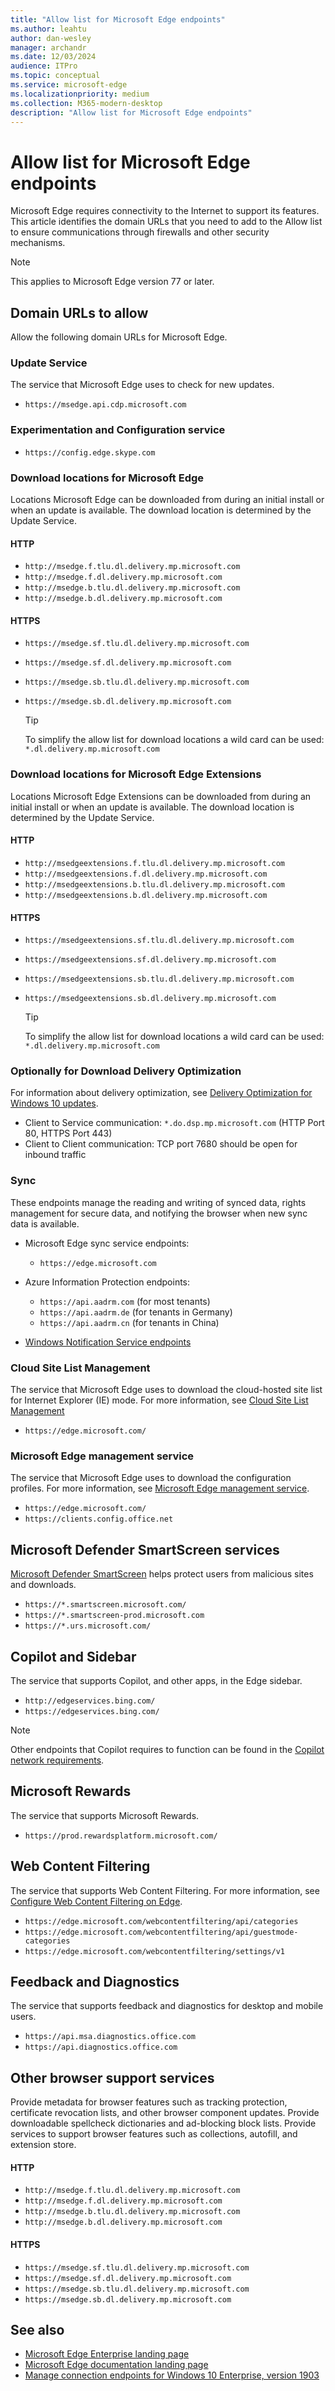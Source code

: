```yaml
---
title: "Allow list for Microsoft Edge endpoints"
ms.author: leahtu
author: dan-wesley
manager: archandr
ms.date: 12/03/2024
audience: ITPro
ms.topic: conceptual
ms.service: microsoft-edge
ms.localizationpriority: medium
ms.collection: M365-modern-desktop
description: "Allow list for Microsoft Edge endpoints"
---
```


# Allow list for Microsoft Edge endpoints

Microsoft Edge requires connectivity to the Internet to support its features. This article identifies the domain URLs that you need to add to the Allow list to ensure communications through firewalls and other security mechanisms.

> [!NOTE]
> This applies  to Microsoft Edge version 77 or later.

## Domain URLs to allow

Allow the following domain URLs for Microsoft Edge.

### Update Service

The service that Microsoft Edge uses to check for new updates.

- `https://msedge.api.cdp.microsoft.com`

### Experimentation and Configuration service

- `https://config.edge.skype.com`

### Download locations for Microsoft Edge

Locations Microsoft Edge can be downloaded from during an initial install or when an update is available. The download location is determined by the Update Service.

#### HTTP

- `http://msedge.f.tlu.dl.delivery.mp.microsoft.com`
- `http://msedge.f.dl.delivery.mp.microsoft.com`
- `http://msedge.b.tlu.dl.delivery.mp.microsoft.com`
- `http://msedge.b.dl.delivery.mp.microsoft.com`

#### HTTPS

- `https://msedge.sf.tlu.dl.delivery.mp.microsoft.com`
- `https://msedge.sf.dl.delivery.mp.microsoft.com`
- `https://msedge.sb.tlu.dl.delivery.mp.microsoft.com`
- `https://msedge.sb.dl.delivery.mp.microsoft.com`

  > [!TIP]
  > To simplify the allow list for download locations a wild card can be used: `*.dl.delivery.mp.microsoft.com`

### Download locations for Microsoft Edge Extensions

Locations Microsoft Edge Extensions can be downloaded from during an initial install or when an update is available. The download location is determined by the Update Service.

#### HTTP

- `http://msedgeextensions.f.tlu.dl.delivery.mp.microsoft.com`
- `http://msedgeextensions.f.dl.delivery.mp.microsoft.com`
- `http://msedgeextensions.b.tlu.dl.delivery.mp.microsoft.com`
- `http://msedgeextensions.b.dl.delivery.mp.microsoft.com`

#### HTTPS

- `https://msedgeextensions.sf.tlu.dl.delivery.mp.microsoft.com`
- `https://msedgeextensions.sf.dl.delivery.mp.microsoft.com`
- `https://msedgeextensions.sb.tlu.dl.delivery.mp.microsoft.com`
- `https://msedgeextensions.sb.dl.delivery.mp.microsoft.com`

  > [!TIP]
  > To simplify the allow list for download locations a wild card can be used: `*.dl.delivery.mp.microsoft.com`

### Optionally for Download Delivery Optimization

For information about delivery optimization, see [Delivery Optimization for Windows 10 updates](/windows/deployment/update/waas-delivery-optimization).

- Client to Service communication: `*.do.dsp.mp.microsoft.com` (HTTP Port 80, HTTPS Port 443)
- Client to Client communication: TCP port 7680 should be open for inbound traffic

### Sync

These endpoints manage the reading and writing of synced data, rights management for secure data, and notifying the browser when new sync data is available.

- Microsoft Edge sync service endpoints:

  - `https://edge.microsoft.com`

- Azure Information Protection endpoints:

  - `https://api.aadrm.com` (for most tenants)
  - `https://api.aadrm.de` (for tenants in Germany)
  - `https://api.aadrm.cn` (for tenants in China)

- [Windows Notification Service endpoints](/windows/uwp/design/shell/tiles-and-notifications/firewall-allowlist-config)

### Cloud Site List Management

The service that Microsoft Edge uses to download the cloud-hosted site list for Internet Explorer (IE) mode. For more information, see [Cloud Site List Management](https://aka.ms/CloudSiteList)

- `https://edge.microsoft.com/`

### Microsoft Edge management service

The service that Microsoft Edge uses to download the configuration profiles. For more information, see [Microsoft Edge management service](/deployedge/microsoft-edge-management-service).

- `https://edge.microsoft.com/`
- `https://clients.config.office.net`

## Microsoft Defender SmartScreen services

[Microsoft Defender SmartScreen](/deployedge/microsoft-edge-security-smartscreen) helps protect users from malicious sites and downloads.

- `https://*.smartscreen.microsoft.com/`
- `https://*.smartscreen-prod.microsoft.com`
- `https://*.urs.microsoft.com/`

## Copilot and Sidebar

The service that supports Copilot, and other apps, in the Edge sidebar.

- `http://edgeservices.bing.com/`
- `https://edgeservices.bing.com/`

> [!NOTE]
> Other endpoints that Copilot requires to function can be found in the [Copilot network requirements](/copilot/manage#network-requirements).

## Microsoft Rewards

The service that supports Microsoft Rewards.  

- `https://prod.rewardsplatform.microsoft.com/`

## Web Content Filtering

The service that supports Web Content Filtering. For more information, see [Configure Web Content Filtering on Edge](/deployedge/microsoft-edge-web-content-filtering).

- `https://edge.microsoft.com/webcontentfiltering/api/categories`
- `https://edge.microsoft.com/webcontentfiltering/api/guestmode-categories`
- `https://edge.microsoft.com/webcontentfiltering/settings/v1`

## Feedback and Diagnostics

The service that supports feedback and diagnostics for desktop and mobile users.

- `https://api.msa.diagnostics.office.com`
- `https://api.diagnostics.office.com`

## Other browser support services

Provide metadata for browser features such as tracking protection, certificate revocation lists, and other browser component updates. Provide downloadable spellcheck dictionaries and ad-blocking block lists. Provide services to support browser features such as collections, autofill, and extension store.

#### HTTP

- `http://msedge.f.tlu.dl.delivery.mp.microsoft.com`
- `http://msedge.f.dl.delivery.mp.microsoft.com`
- `http://msedge.b.tlu.dl.delivery.mp.microsoft.com`
- `http://msedge.b.dl.delivery.mp.microsoft.com`

#### HTTPS

- `https://msedge.sf.tlu.dl.delivery.mp.microsoft.com`
- `https://msedge.sf.dl.delivery.mp.microsoft.com`
- `https://msedge.sb.tlu.dl.delivery.mp.microsoft.com`
- `https://msedge.sb.dl.delivery.mp.microsoft.com`
<!-------
- `http://edge.microsoft.com/`
- `https://edge.microsoft.com/`
---->
## See also

- [Microsoft Edge Enterprise landing page](https://aka.ms/EdgeEnterprise)
- [Microsoft Edge documentation landing page](./index.yml)
- [Manage connection endpoints for Windows 10 Enterprise, version 1903](/windows/privacy/manage-windows-1903-endpoints)

